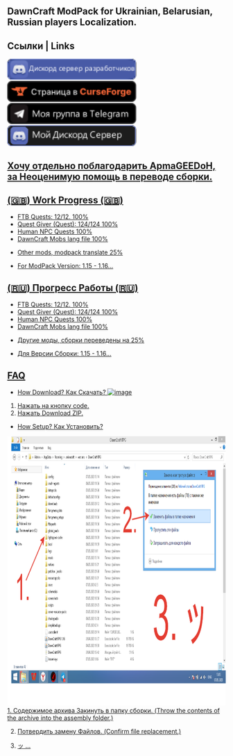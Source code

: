 ## DawnCraft ModPack for Ukrainian, Belarusian, Russian players Localization.
## Ссылки | Links
<a href="https://www.curseforge.com/linkout?remoteUrl=https%253a%252f%252fdiscord.com%252finvite%252fUjPx5jzd3m">
    <img height="48" img src="Для Github/Discord.png">
</a>
<a href="https://www.curseforge.com/minecraft/modpacks/dawn-craft">
    <img height="48" img src="Для Github/curseforge.png">
</a>
<a href="https://t.me/ItDanieru">
    <img height="48" img src="Для Github/Telegram.png"> 
</a>
<a href="https://discord.gg/DmY5pfN6PR">
    <img height="48" img src="Для Github/MyDiscord.png">

## Хочу отдельно поблагодарить АpmaGEEDoH, за Неоценимую помощь в переводе сборки.



## (🇬🇧) Work Progress  (🇬🇧)
- FTB Quests: 12/12. 100%
- Quest Giver (Quest): 124/124 100%
- Human NPC Quests 100%
- DawnCraft Mobs lang file 100%
* Other mods, modpack translate 25%

- For ModPack Version: 1.15 - 1.16...

## (🇷🇺) Прогресс Работы  (🇷🇺)
- FTB Quests: 12/12. 100%
- Quest Giver (Quest): 124/124 100%
- Human NPC Quests 100%
- DawnCraft Mobs lang file 100%
 * Другие моды, сборки переведены на 25%

- Для Версии Сборки: 1.15 - 1.16...
## FAQ
- How Download? Как Скачать?
![image](https://user-images.githubusercontent.com/54354556/236098543-9721d28f-30d3-41e7-8386-f704b45d3036.png)
1. Нажать на кнопку code.
2. Нажать Download ZIP.
- How Setup? Как Установить?
<img height="620" img src="Для Github/2023-05-07_13-15-49.png">
1. Содержимое архива Закинуть в папку сборки. (Throw the contents of the archive into the assembly folder.)

2. Потвердить замену Файлов. (Confirm file replacement.)

3. ッ
 ...
